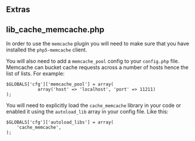 Extras
--

## lib_cache_memcache.php

In order to use the `memcache` plugin you will need to make sure that you have
installed the `php5-memcache` client.

You will also need to add a `memcache_pool`  config to your `config.php`
file. Memcache can bucket cache requests across a number of hosts hence the list
of lists. For example:

	$GLOBALS['cfg']['memcache_pool'] = array(
                array('host' => 'localhost', 'port' => 11211)
	);

You will need to explicitly load the `cache_memcache` library in your code or
enabled it using the `autoload_lib` array in your config file. Like this:

	$GLOBALS['cfg']['autoload_libs'] = array(
		'cache_memcache',
	);
